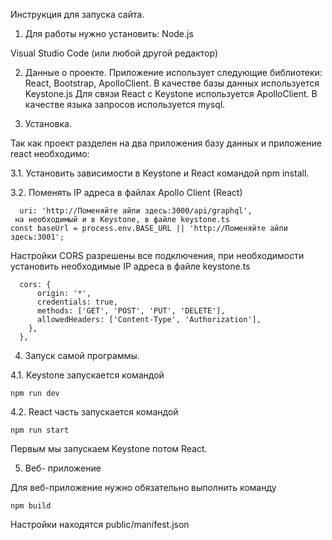 
Инструкция для запуска сайта.
1.	Для работы нужно установить:
 Node.js

 Visual Studio Code (или любой другой редактор)
 
2.	Данные о проекте.
Приложение использует следующие библиотеки: React, Bootstrap, ApolloClient.
В качестве базы данных используется Keystone.js
Для связи React с Keystone используется ApolloClient.
В качестве языка запросов используется mysql.

3.	Установка.
   
Так как проект разделен на два приложения базу данных и приложение react необходимо:

3.1. Установить зависимости в Keystone и React командой npm install.

3.2. Поменять IP адреса в файлах Apollo Client (React)
```
  uri: 'http://Поменяйте айпи здесь:3000/api/graphql',
 на необходимый и в Keystone, в файле keystone.ts
const baseUrl = process.env.BASE_URL || 'http://Поменяйте айпи здесь:3001';
```
Настройки CORS разрешены все подключения, при необходимости установить необходимые IP адреса в файле keystone.ts
```
  cors: {
      origin: '*', 
      credentials: true,
      methods: ['GET', 'POST', 'PUT', 'DELETE'], 
      allowedHeaders: ['Content-Type', 'Authorization'],
    },
  },
```

4.	Запуск самой программы.
   
4.1.	Keystone запускается командой
```
npm run dev
```
4.2.	React часть запускается командой 
```
npm run start
```
Первым мы запускаем Keystone потом React.

5.	Веб- приложение
   
Для веб-приложение нужно обязательно выполнить команду
```
npm build
```
Настройки находятся public/manifest.json



